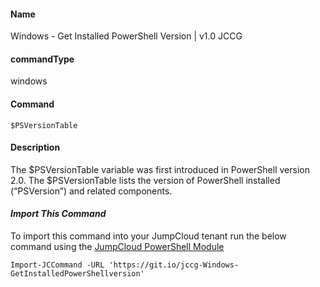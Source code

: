 #### Name

Windows - Get Installed PowerShell Version | v1.0 JCCG


#### commandType

windows

#### Command

```
$PSVersionTable
```

#### Description

The $PSVersionTable variable was first introduced in PowerShell version 2.0. The $PSVersionTable lists the version of PowerShell installed (“PSVersion”) and related components.


#### *Import This Command*

To import this command into your JumpCloud tenant run the below command using the [JumpCloud PowerShell Module](https://github.com/TheJumpCloud/support/wiki/Installing-the-JumpCloud-PowerShell-Module)

```
Import-JCCommand -URL 'https://git.io/jccg-Windows-GetInstalledPowerShellversion'
```
